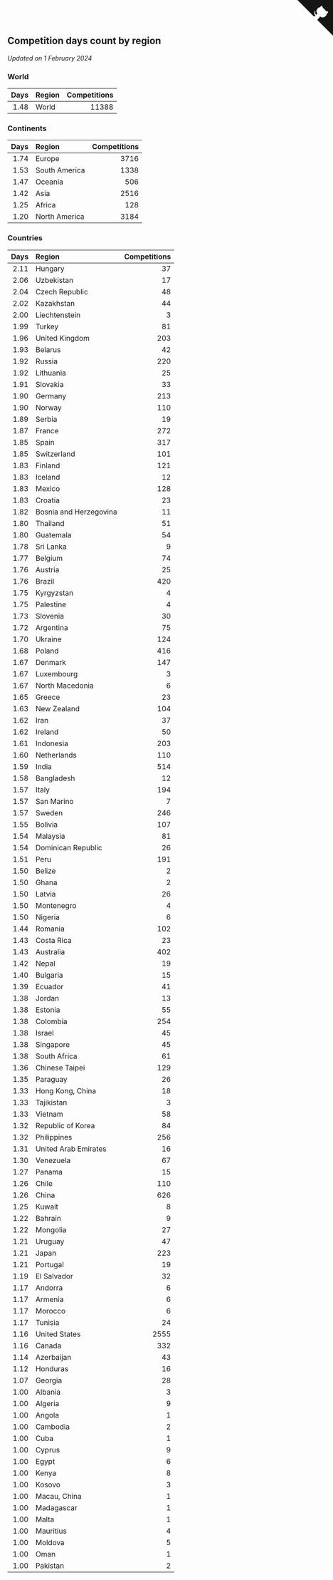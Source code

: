 ## Competition days count by region

*Updated on  1 February 2024*


### World

| Days | Region | Competitions |
| ---: | :--- | ---: |
| 1.48 | World | 11388 |

### Continents

| Days | Region | Competitions |
| ---: | :--- | ---: |
| 1.74 | Europe | 3716 |
| 1.53 | South America | 1338 |
| 1.47 | Oceania | 506 |
| 1.42 | Asia | 2516 |
| 1.25 | Africa | 128 |
| 1.20 | North America | 3184 |

### Countries

| Days | Region | Competitions |
| ---: | :--- | ---: |
| 2.11 | Hungary | 37 |
| 2.06 | Uzbekistan | 17 |
| 2.04 | Czech Republic | 48 |
| 2.02 | Kazakhstan | 44 |
| 2.00 | Liechtenstein | 3 |
| 1.99 | Turkey | 81 |
| 1.96 | United Kingdom | 203 |
| 1.93 | Belarus | 42 |
| 1.92 | Russia | 220 |
| 1.92 | Lithuania | 25 |
| 1.91 | Slovakia | 33 |
| 1.90 | Germany | 213 |
| 1.90 | Norway | 110 |
| 1.89 | Serbia | 19 |
| 1.87 | France | 272 |
| 1.85 | Spain | 317 |
| 1.85 | Switzerland | 101 |
| 1.83 | Finland | 121 |
| 1.83 | Iceland | 12 |
| 1.83 | Mexico | 128 |
| 1.83 | Croatia | 23 |
| 1.82 | Bosnia and Herzegovina | 11 |
| 1.80 | Thailand | 51 |
| 1.80 | Guatemala | 54 |
| 1.78 | Sri Lanka | 9 |
| 1.77 | Belgium | 74 |
| 1.76 | Austria | 25 |
| 1.76 | Brazil | 420 |
| 1.75 | Kyrgyzstan | 4 |
| 1.75 | Palestine | 4 |
| 1.73 | Slovenia | 30 |
| 1.72 | Argentina | 75 |
| 1.70 | Ukraine | 124 |
| 1.68 | Poland | 416 |
| 1.67 | Denmark | 147 |
| 1.67 | Luxembourg | 3 |
| 1.67 | North Macedonia | 6 |
| 1.65 | Greece | 23 |
| 1.63 | New Zealand | 104 |
| 1.62 | Iran | 37 |
| 1.62 | Ireland | 50 |
| 1.61 | Indonesia | 203 |
| 1.60 | Netherlands | 110 |
| 1.59 | India | 514 |
| 1.58 | Bangladesh | 12 |
| 1.57 | Italy | 194 |
| 1.57 | San Marino | 7 |
| 1.57 | Sweden | 246 |
| 1.55 | Bolivia | 107 |
| 1.54 | Malaysia | 81 |
| 1.54 | Dominican Republic | 26 |
| 1.51 | Peru | 191 |
| 1.50 | Belize | 2 |
| 1.50 | Ghana | 2 |
| 1.50 | Latvia | 26 |
| 1.50 | Montenegro | 4 |
| 1.50 | Nigeria | 6 |
| 1.44 | Romania | 102 |
| 1.43 | Costa Rica | 23 |
| 1.43 | Australia | 402 |
| 1.42 | Nepal | 19 |
| 1.40 | Bulgaria | 15 |
| 1.39 | Ecuador | 41 |
| 1.38 | Jordan | 13 |
| 1.38 | Estonia | 55 |
| 1.38 | Colombia | 254 |
| 1.38 | Israel | 45 |
| 1.38 | Singapore | 45 |
| 1.38 | South Africa | 61 |
| 1.36 | Chinese Taipei | 129 |
| 1.35 | Paraguay | 26 |
| 1.33 | Hong Kong, China | 18 |
| 1.33 | Tajikistan | 3 |
| 1.33 | Vietnam | 58 |
| 1.32 | Republic of Korea | 84 |
| 1.32 | Philippines | 256 |
| 1.31 | United Arab Emirates | 16 |
| 1.30 | Venezuela | 67 |
| 1.27 | Panama | 15 |
| 1.26 | Chile | 110 |
| 1.26 | China | 626 |
| 1.25 | Kuwait | 8 |
| 1.22 | Bahrain | 9 |
| 1.22 | Mongolia | 27 |
| 1.21 | Uruguay | 47 |
| 1.21 | Japan | 223 |
| 1.21 | Portugal | 19 |
| 1.19 | El Salvador | 32 |
| 1.17 | Andorra | 6 |
| 1.17 | Armenia | 6 |
| 1.17 | Morocco | 6 |
| 1.17 | Tunisia | 24 |
| 1.16 | United States | 2555 |
| 1.16 | Canada | 332 |
| 1.14 | Azerbaijan | 43 |
| 1.12 | Honduras | 16 |
| 1.07 | Georgia | 28 |
| 1.00 | Albania | 3 |
| 1.00 | Algeria | 9 |
| 1.00 | Angola | 1 |
| 1.00 | Cambodia | 2 |
| 1.00 | Cuba | 1 |
| 1.00 | Cyprus | 9 |
| 1.00 | Egypt | 6 |
| 1.00 | Kenya | 8 |
| 1.00 | Kosovo | 3 |
| 1.00 | Macau, China | 1 |
| 1.00 | Madagascar | 1 |
| 1.00 | Malta | 1 |
| 1.00 | Mauritius | 4 |
| 1.00 | Moldova | 5 |
| 1.00 | Oman | 1 |
| 1.00 | Pakistan | 2 |


<a href="https://github.com/jonatanklosko/wca_statistics" class="github-corner" aria-label="View source on Github"><svg width="80" height="80" viewBox="0 0 250 250" style="fill:#151513; color:#fff; position: absolute; top: 0; border: 0; right: 0;" aria-hidden="true"><path d="M0,0 L115,115 L130,115 L142,142 L250,250 L250,0 Z"></path><path d="M128.3,109.0 C113.8,99.7 119.0,89.6 119.0,89.6 C122.0,82.7 120.5,78.6 120.5,78.6 C119.2,72.0 123.4,76.3 123.4,76.3 C127.3,80.9 125.5,87.3 125.5,87.3 C122.9,97.6 130.6,101.9 134.4,103.2" fill="currentColor" style="transform-origin: 130px 106px;" class="octo-arm"></path><path d="M115.0,115.0 C114.9,115.1 118.7,116.5 119.8,115.4 L133.7,101.6 C136.9,99.2 139.9,98.4 142.2,98.6 C133.8,88.0 127.5,74.4 143.8,58.0 C148.5,53.4 154.0,51.2 159.7,51.0 C160.3,49.4 163.2,43.6 171.4,40.1 C171.4,40.1 176.1,42.5 178.8,56.2 C183.1,58.6 187.2,61.8 190.9,65.4 C194.5,69.0 197.7,73.2 200.1,77.6 C213.8,80.2 216.3,84.9 216.3,84.9 C212.7,93.1 206.9,96.0 205.4,96.6 C205.1,102.4 203.0,107.8 198.3,112.5 C181.9,128.9 168.3,122.5 157.7,114.1 C157.9,116.9 156.7,120.9 152.7,124.9 L141.0,136.5 C139.8,137.7 141.6,141.9 141.8,141.8 Z" fill="currentColor" class="octo-body"></path></svg></a><style>.github-corner:hover .octo-arm{animation:octocat-wave 560ms ease-in-out}@keyframes octocat-wave{0%,100%{transform:rotate(0)}20%,60%{transform:rotate(-25deg)}40%,80%{transform:rotate(10deg)}}@media (max-width:500px){.github-corner:hover .octo-arm{animation:none}.github-corner .octo-arm{animation:octocat-wave 560ms ease-in-out}}</style>
